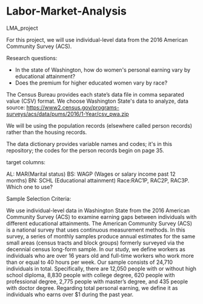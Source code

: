 # Labor-Market-Analysis

LMA_project

For this project, we will use individual-level data from the 2016 American Community Survey (ACS).

Research questions:

- In the state of Washington, how do women's personal earning vary by educational attainment? 
- Does the premium for higher educated women vary by race?

The Census Bureau provides each state’s data file in comma separated value (CSV) format. We choose Washington State's data to analyze, data source: https://www2.census.gov/programs-surveys/acs/data/pums/2016/1-Year/csv_pwa.zip

We will be using the population records (elsewhere called person records) rather than the housing records.

The data dictionary provides variable names and codes; it's in this repository; the codes for the person records begin on page 35.

target columns:

AL: MAR(Marital status)
BS: WAGP (Wages or salary income past 12 months)
BN: SCHL (Educational attainment)
Race:RAC1P, RAC2P, RAC3P. Which one to use?

Sample Selection Criteria:

We use individual-level data in Washington State from the 2016 American Community Survey (ACS) to examine earning gaps between individuals with different educational attainments. The American Community Survey (ACS) is a national survey that uses continuous measurement methods. In this survey, a series of monthly samples produce annual estimates for the same small areas (census tracts and block groups) formerly surveyed via the decennial census long-form sample. In our study, we define workers as individuals who are over 16 years old and full-time workers who work more than or equal to 40 hours per week. Our sample consists of 24,710 individuals in total. Specifically, there are 12,050 people with or without high school diploma, 8,830 people with college degree, 620 people with professional degree, 2,775 people with master’s degree, and 435 people with doctor degree. Regarding total personal earning, we define it as individuals who earns over $1 during the past year. 
